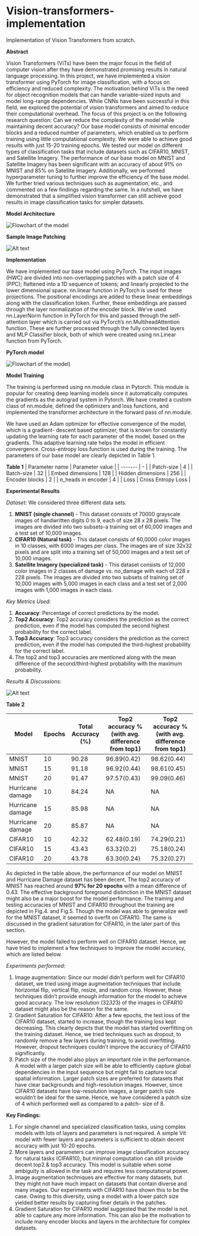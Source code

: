 # Vision-transformers-implementation
Implementation of Vision Transformers from scratch.

**Abstract** 

Vision Transformers (ViTs) have been the major focus in the field of computer vision after they have demonstrated promising results in natural language processing. In this project, we have implemented a vision transformer using PyTorch for image classification, with a focus on efficiency and reduced complexity. The motivation behind ViTs is the need for object recognition models that can handle variable-sized inputs and model long-range dependencies. While CNNs have been successful in this field, we explored the potential of vision transformers and aimed to reduce their computational overhead. The focus of this project is on the following research question: Can we reduce the complexity of the model while maintaining decent accuracy? Our base model consists of minimal encoder blocks and a reduced number of parameters, which enabled us to perform training using little computational complexity. We were able to achieve good results with just 15-20 training epochs. We tested our model on different types of classification tasks that include datasets such as CIFAR10, MNIST, and Satellite Imagery. The performance of our base model on MNIST and Satellite Imagery has been significant with an accuracy of about 91% on MNIST and 85% on Satellite Imagery. Additionally, we performed hyperparameter tuning to further improve the efficiency of the base model. We further tried various techniques such as augmentation, etc., and commented on a few findings regarding the same. In a nutshell, we have demonstrated that a simplified vision transformer can still achieve good results in image classification tasks for simpler datasets.

**Model Architecture**

![Flowchart of the model](https://github.com/tanmayiballa/Vision-transformers-implementation/blob/main/Materials/Flowchart.png)

**Sample Image Patching**

![Alt text](https://github.com/tanmayiballa/Vision-transformers-implementation/blob/main/Materials/Image_patching.jpg)

**Implementation**

We have implemented our base model using PyTorch. The input images (H*W*C) are divided into non-overlapping patches with a patch size of 4 (P*P*C); flattened into a 1D sequence of tokens; and linearly projected to the lower dimensional space. nn.linear function in PyTorch is used for these projections. The positional encodings are added to these linear embeddings along with the classification token. Further, these embeddings are passed through the layer normalization of the encoder block. We’ve used nn.LayerNorm function in PyTorch for this and passed through the self-attention layer which is carried out via PyTorch’s nn.MultiheadAttention function. These are further processed through the fully connected layers and MLP Classifier block, both of which were created using nn.Linear function from PyTorch.

**PyTorch model**


![Flowchart of the model](https://github.com/tanmayiballa/Vision-transformers-implementation/blob/main/Materials/model.png))

**Model Training**


The training is performed using nn.module class in Pytorch. This module is popular for creating deep learning models since it automatically computes the gradients as the autograd system in Pytorch. We have created a custom class of nn.module, defined the optimizers and loss functions, and implemented the transformer architecture in the forward pass of nn.module.
 
We have used an Adam optimizer for effective convergence of the model, which is a gradient- descent based optimizer, that is known for constantly updating the learning rate for each parameter of the model, based on the gradients. This adaptive learning rate helps the model in efficient convergence. Cross-entropy loss function is used during the training. The parameters of our base model are clearly depicted in Table 1.

**Table 1**
| Parameter name  | Parameter value |
| -------  | - |
| Patch-size  | 4 |
| Batch-size | 32 |
| Embed dimensions  | 128  |
| Hidden dimensions  | 256  |
| Encoder blocks  | 2  |
| n_heads in encoder  | 4  |
| Loss  | Cross Entropy Loss  |


**Experimental Results**

_Dataset:_
We considered three different data sets.
1. **MNIST (single channel)** - This dataset consists of 70000 grayscale images of handwritten digits 0 to 9, each of size 28 x 28 pixels. The images are divided into two subsets-a training set of 60,000 images and
a test set of 10,000 images.
2. **CIFAR10 (Natural task)** - This dataset
consists of 60,0000 color images in 10 classes, with 6000 images per class. The images are of size 32x32 pixels and are split into a training set of 50,000 images and a test set of 10,000 images.
3. **Satellite Imagery (specialized task)** - This dataset consists of 12,000 color images in 2 classes of damage vs. no_damage with each of 228 x 228 pixels. The images are divided into two subsets of training set of 10,000 images with 5,000 images in each class and a test set of 2,000 images with 1,000 images in each class.

_Key Metrics Used:_
1. **Accuracy**: Percentage of correct
predictions by the model.
2. **Top2 Accuracy**: Top2 accuracy considers
the prediction as the correct prediction, even if the model has computed the second highest probability for the correct label.
3. **Top3 Accuracy**: Top3 accuracy considers the prediction as the correct prediction, even if the model has computed the third-highest probability for the correct label.
4. The top2 and top3 accuracies are mentioned along with the mean difference of the second/third-highest probability with the maximum probability.

_Results & Discussions:_

![Alt text](https://github.com/tanmayiballa/Vision-transformers-implementation/blob/main/Materials/results.jpg)

**Table 2**

| Model	| Epochs | Total Accuracy (%) | Top2 accuracy % (with avg. difference from top1) | Top2 accuracy % (with avg. difference from top1)|
| ---- | ----- | ------------------ | ---------------------------------------------- | ------------------------------------------------|
| MNIST | 10	| 90.28 | 96.89(0.42)|	98.62(0.44) |
| MNIST | 15	| 91.18	| 96.92(0.44)|	98.61(0.45) | 
| MNIST | 20	| 91.47 | 97.57(0.43)|	99.09(0.46) |
| Hurricane damage | 10	| 84.24 | NA |	NA |
| Hurricane damage | 15	| 85.98	| NA |	NA | 
| Hurricane damage | 20	| 85.87 | NA |	NA |
| CIFAR10 | 10	| 42.32 | 62.48(0.19)|	74.29(0.21) |
| CIFAR10 | 15	| 43.43	| 63.32(0.2)|	75.18(0.24) | 
| CIFAR10 | 20	| 43.78 | 63.30(0.24)|	75.32(0.27) |


As depicted in the table above, the performance of our model on MNIST and Hurricane Damage dataset has been decent. The top2 accuracy of MNIST has reached around **97% for 20 epochs** with a mean difference of 0.43. The effective background foreground distinction in the MNIST dataset might also be a major boost for the model performance. The training and testing accuracies of MNIST and CIFAR10 throughout the training are depicted in Fig.4. and Fig.5. Though the model was able to generalize well for the MNIST dataset, it seemed to overfit on CIFAR10. The same is discussed in the gradient saturation for CIFAR10, in the later part of this section.

However, the model failed to perform well on CIFAR10 dataset. Hence, we have tried to implement a few techniques to improve the model accuracy, which are listed below.

_Experiments performed:_
1. Image augmentation: Since our model
didn’t perform well for CIFAR10 dataset, we tried using image augmentation techniques that include horizontal flip, vertical flip, resize, and random crop. However, these techniques didn’t provide enough information for the model to achieve good accuracy. The low resolution (32*32*3) of the images in CIFAR10 dataset might also be the reason for the same.
2. Gradient Saturation for CIFAR10: After a few epochs, the test loss of the CIFAR10 dataset, started to increase, though the training loss kept decreasing. This clearly depicts that the model has started overfitting on the training dataset. Hence, we tried techniques such as dropout, to randomly remove a few layers during training, to avoid overfitting. However, dropout techniques couldn’t improve the accuracy of CIFAR10 significantly.
3. Patch size of the model also plays an important role in the performance. A model with a larger patch size will be able to efficiently capture global dependencies in the input sequence but might fail to capture local spatial information. Larger patch sizes are preferred for datasets that have clear backgrounds and high-resolution images. However, since CIFAR10 datasets have low-resolution images, a larger patch size wouldn’t be ideal for the same. Hence, we have considered a patch size of 4 which performed well as compared to a patch- size of 8.

**Key Findings:**
1.	For single channel and specialized classification tasks, using complex models with lots of layers and parameters is not required. A simple Vit model with fewer layers and parameters is sufficient to obtain decent accuracy with just 10-20 epochs.
2.	More layers and parameters can improve image classification accuracy for natural tasks (CIFAR10), but minimal computation can still provide decent top2 & top3 accuracy. This model is suitable when some ambiguity is allowed in the task and requires less computational power.
3.	Image augmentation techniques are effective for many datasets, but they might not have much impact on datasets that contain diverse and many images. Our experiments with CIFAR10 have shown this to be the case. Owing to this diversity, using a model with a lower patch size yielded better results by capturing finer details in the patches.
4.	Gradient Saturation for CIFAR10 model suggested that the model is not able to capture any more information. This can also be the motivation to include many encoder blocks and layers in the architecture for complex datasets.
